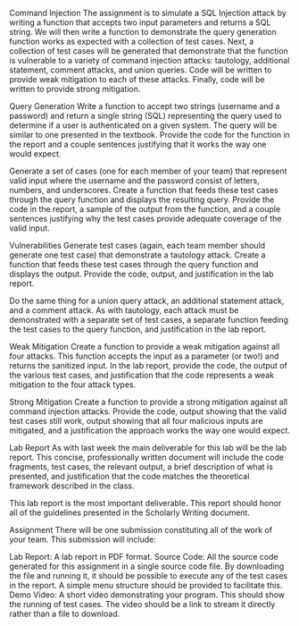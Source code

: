 Command Injection
The assignment is to simulate a SQL Injection attack by writing a function that accepts two input parameters and returns a SQL string. We will then write a function to demonstrate the query generation function works as expected with a collection of test cases. Next, a collection of test cases will be generated that demonstrate that the function is vulnerable to a variety of command injection attacks: tautology, additional statement, comment attacks, and union queries. Code will be written to provide weak mitigation to each of these attacks. Finally, code will be written to provide strong mitigation.

Query Generation
Write a function to accept two strings (username and a password) and return a single string (SQL) representing the query used to determine if a user is authenticated on a given system. The query will be similar to one presented in the textbook. Provide the code for the function in the report and a couple sentences justifying that it works the way one would expect.


Generate a set of cases (one for each member of your team) that represent valid input where the username and the password consist of letters, numbers, and underscores. Create a function that feeds these test cases through the query function and displays the resulting query. Provide the code in the report, a sample of the output from the function, and a couple sentences justifying why the test cases provide adequate coverage of the valid input.


Vulnerabilities
Generate test cases (again, each team member should generate one test case) that demonstrate a tautology attack. Create a function that feeds these test cases through the query function and displays the output. Provide the code, output, and justification in the lab report.


Do the same thing for a union query attack, an additional statement attack, and a comment attack. As with tautology, each attack must be demonstrated with a separate set of test cases, a separate function feeding the test cases to the query function, and justification in the lab report.


Weak Mitigation
Create a function to provide a weak mitigation against all four attacks. This function accepts the input as a parameter (or two!) and returns the sanitized input. In the lab report, provide the code, the output of the various test cases, and justification that the code represents a weak mitigation to the four attack types.


Strong Mitigation
Create a function to provide a strong mitigation against all command injection attacks. Provide the code, output showing that the valid test cases still work, output showing that all four malicious inputs are mitigated, and a justification the approach works the way one would expect.


Lab Report
As with last week the main deliverable for this lab will be the lab report. This concise, professionally written document will include the code fragments, test cases, the relevant output, a brief description of what is presented, and justification that the code matches the theoretical framework described in the class.

This lab report is the most important deliverable. This report should honor all of the guidelines presented in the Scholarly Writing document.

Assignment
There will be one submission constituting all of the work of your team. This submission will include:

Lab Report: A lab report in PDF format.
Source Code: All the source code generated for this assignment in a single source code file. By downloading the file and running it, it should be possible to execute any of the test cases in the report. A simple menu structure should be provided to facilitate this.
Demo Video: A short video demonstrating your program. This should show the running of test cases. The video should be a link to stream it directly rather than a file to download.
